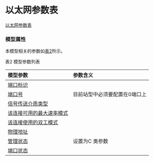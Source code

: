 # 以太网参数表[以太网参数表](#) <br>### 模型属性本模型相关的参数如<a href="#t2">表2</a>所示。表2 模型参数列表<table id = "t2"><thread><tr><th align = "left">模型参数</th><th align = "left">参数含义</th></tr></thread><tbody><tr><td id = "端口标识-1"><a href = "端口标识-1.html">端口标识</a></td><td></td></tr><tr><td id = "端口号-2"><a href = "端口号-2.html">端口号</a></td><td>目前站型中必须要配置在0端口上</td></tr><tr><td id = "信号传送介质类型-3"><a href = "信号传送介质类型-3.html">信号传送介质类型</a></td><td></td></tr><tr><td id = "该连接可用的最大速率模式-4"><a href = "该连接可用的最大速率模式-4.html">该连接可用的最大速率模式</a></td><td></td></tr><tr><td id = "该连接使用的双工模式-5"><a href = "该连接使用的双工模式-5.html">该连接使用的双工模式</a></td><td></td></tr><tr><td id = "物理地址-6"><a href = "物理地址-6.html">物理地址</a></td><td></td></tr><tr><td id = "管理状态-7"><a href = "管理状态-7.html">管理状态</a></td><td>设置为C 类参数</td></tr><tr><td id = "端口状态-8"><a href = "端口状态-8.html">端口状态</a></td><td></td></tr></tbody></table>